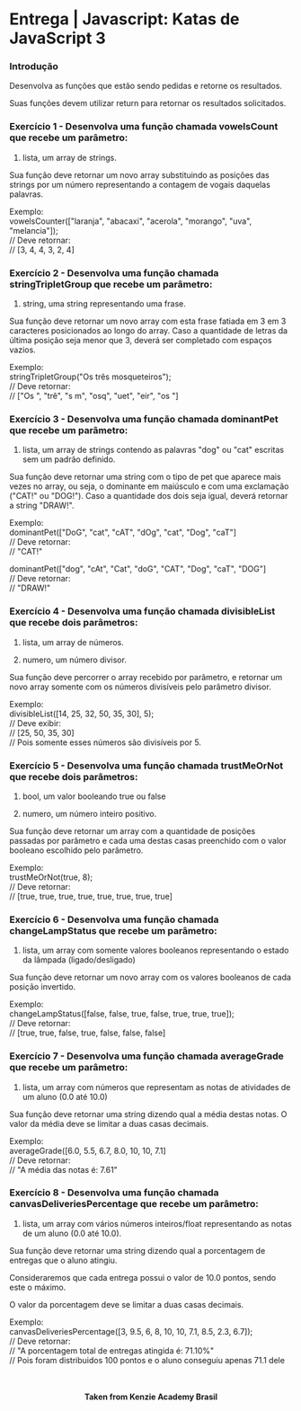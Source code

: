 <h1>Entrega | Javascript: Katas de JavaScript 3</h1>

<h3>Introdução</h3>
Desenvolva as funções que estão sendo pedidas e retorne os resultados.

Suas funções devem utilizar return para retornar os resultados solicitados.

<h3>Exercício 1 - Desenvolva uma função chamada vowelsCount que recebe um parâmetro:</h3>

1. lista, um array de strings.

Sua função deve retornar um novo array substituindo as posições das strings por um número representando a contagem de vogais daquelas palavras.

Exemplo:  
vowelsCounter(["laranja", "abacaxi", "acerola", "morango", "uva", "melancia"]);  
⁠// Deve retornar:  
⁠// [3, 4, 4, 3, 2, 4]  

<h3>Exercício 2 - Desenvolva uma função chamada stringTripletGroup que recebe um parâmetro:</h3>

1. string, uma string representando uma frase.

Sua função deve retornar um novo array com esta frase fatiada em 3 em 3 caracteres posicionados ao longo do array. Caso a quantidade de letras da última posição seja menor que 3, deverá ser completado com espaços vazios.

Exemplo:  
stringTripletGroup("Os três mosqueteiros");  
⁠// Deve retornar:  
⁠// ["Os ", "trê", "s m", "osq", "uet", "eir", "os "]  

<h3>Exercício 3 - Desenvolva uma função chamada dominantPet que recebe um parâmetro:</h3>

1. lista, um array de strings contendo as palavras "dog" ou "cat" escritas sem um padrão definido.

Sua função deve retornar uma string com o tipo de pet que aparece mais vezes no array, ou seja, o dominante em maiúsculo e com uma exclamação ("CAT!" ou "DOG!"). Caso a quantidade dos dois seja igual, deverá retornar a string "DRAW!".

Exemplo:  
dominantPet(["DoG", "cat", "cAT", "dOg", "cat", "Dog", "caT"]  
⁠// Deve retornar:  
⁠// "CAT!"

dominantPet(["dog", "cAt", "Cat", "doG", "CAT", "Dog", "caT", "DOG"]  
⁠// Deve retornar:  
⁠// "DRAW!"

<h3>Exercício 4 - Desenvolva uma função chamada divisibleList que recebe dois parâmetros:</h3>

1. lista, um array de números.

2. numero, um número divisor.

Sua função deve percorrer o array recebido por parâmetro, e retornar um novo array somente com os números divisíveis pelo parâmetro divisor.

Exemplo:  
divisibleList([14, 25, 32, 50, 35, 30], 5);⁠  
⁠// Deve exibir:  
⁠// [25, 50, 35, 30]  
⁠// Pois somente esses números são divisíveis por 5.

<h3>Exercício 5 - Desenvolva uma função chamada trustMeOrNot que recebe dois parâmetros:</h3>

1. bool, um valor booleando true ou false

1. numero, um número inteiro positivo.

Sua função deve retornar um array com a quantidade de posições passadas por parâmetro e cada uma destas casas preenchido com o valor booleano escolhido pelo parâmetro.

Exemplo:  
trustMeOrNot(true, 8);  
⁠// Deve retornar:  
⁠// [true, true, true, true, true, true, true, true]

<h3>Exercício 6 - Desenvolva uma função chamada changeLampStatus que recebe um parâmetro:</h3>

1. lista, um array com somente valores booleanos representando o estado da lâmpada (ligado/desligado)

Sua função deve retornar um novo array com os valores booleanos de cada posição invertido.

Exemplo:  
changeLampStatus([false, false, true, false, true, true, true]);  
⁠// Deve retornar:  
⁠// [true, true, false, true, false, false, false]

<h3>Exercício 7 - Desenvolva uma função chamada averageGrade que recebe um parâmetro:</h3>

1. lista, um array com números que representam as notas de atividades de um aluno (0.0 até 10.0)

Sua função deve retornar uma string dizendo qual a média destas notas. O valor da média deve se limitar a duas casas decimais.

Exemplo:  
averageGrade([6.0, 5.5, 6.7, 8.0, 10, 10, 7.1]  
⁠// Deve retornar:  
⁠// "A média das notas é: 7.61"

<h3>Exercício 8 - Desenvolva uma função chamada canvasDeliveriesPercentage que recebe um parâmetro:</h3>

1. lista, um array com vários números inteiros/float representando as notas de um aluno (0.0 até 10.0).

Sua função deve retornar uma string dizendo qual a porcentagem de entregas que o aluno atingiu.

Consideraremos que cada entrega possui o valor de 10.0 pontos, sendo este o máximo.

O valor da porcentagem deve se limitar a duas casas decimais.

Exemplo:  
canvasDeliveriesPercentage([3, 9.5, 6, 8, 10, 10, 7.1, 8.5, 2.3, 6.7]);  
⁠// Deve retornar:  
⁠// "A porcentagem total de entregas atingida é: 71.10%"  
⁠// Pois foram distribuidos 100 pontos e o aluno conseguiu apenas 71.1 dele  
<br>
<br>

<p align="center"><b>Taken from Kenzie Academy Brasil</b></p>
